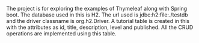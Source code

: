 The project is for exploring the examples of Thymeleaf along with Spring boot. The database used in this is H2. 
The url used is jdbc:h2:file:./testdb and the driver classname is org.h2.Driver.
A tutorial table is created in this with the attributes as id, title, description, level and published. All the CRUD operations are implemented using this table.
